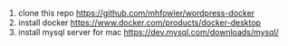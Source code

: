 1. clone this repo https://github.com/mhfowler/wordpress-docker
2. install docker https://www.docker.com/products/docker-desktop
3. install mysql server for mac https://dev.mysql.com/downloads/mysql/
